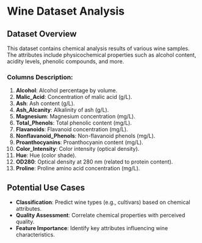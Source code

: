# Wine Dataset Analysis

## Dataset Overview
This dataset contains chemical analysis results of various wine samples. The attributes include physicochemical properties such as alcohol content, acidity levels, phenolic compounds, and more. 

### Columns Description:
1. **Alcohol**: Alcohol percentage by volume.
2. **Malic_Acid**: Concentration of malic acid (g/L).
3. **Ash**: Ash content (g/L).
4. **Ash_Alcanity**: Alkalinity of ash (g/L).
5. **Magnesium**: Magnesium concentration (mg/L).
6. **Total_Phenols**: Total phenolic content (mg/L).
7. **Flavanoids**: Flavanoid concentration (mg/L).
8. **Nonflavanoid_Phenols**: Non-flavanoid phenols (mg/L).
9. **Proanthocyanins**: Proanthocyanin content (mg/L).
10. **Color_Intensity**: Color intensity (optical density).
11. **Hue**: Hue (color shade).
12. **OD280**: Optical density at 280 nm (related to protein content).
13. **Proline**: Proline amino acid concentration (mg/L).

## Potential Use Cases
- **Classification**: Predict wine types (e.g., cultivars) based on chemical attributes.
- **Quality Assessment**: Correlate chemical properties with perceived quality.
- **Feature Importance**: Identify key attributes influencing wine characteristics.
